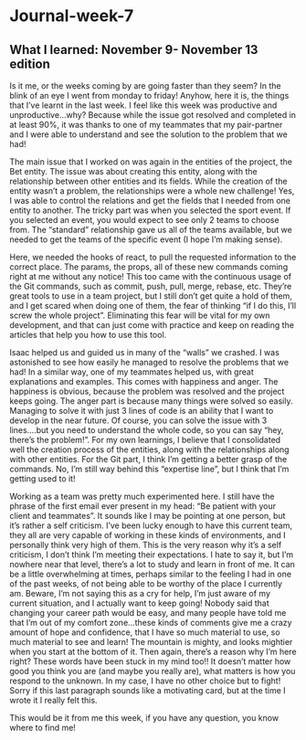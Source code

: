 # Journal-week-7

## What I learned: November 9- November 13 edition

Is it me, or the weeks coming by are going faster than they seem? In the blink of an eye I went from monday to friday! Anyhow, here it is, the things that I’ve learnt in the last week.
I feel like this week was productive and unproductive...why? Because while the issue got resolved and completed in at least 90%, it was thanks to one of my teammates that my pair-partner and I were able to understand and see the solution to the problem that we had!

The main issue that I worked on was again in the entities of the project, the Bet entity. The issue was about creating this entity, along with the relationship between other entities and its fields.
While the creation of the entity wasn’t a problem, the relationships were a whole new challenge! Yes, I was able to control the relations and get the fields that I needed from one entity to another. The tricky part was when you selected the sport event. If you selected an event, you would expect to see only 2 teams to choose from. The “standard” relationship gave us all of the teams available, but we needed to get the teams of the specific event (I hope I’m making sense). 

Here, we needed the hooks of react, to pull the requested information to the correct place. The params, the props, all of these new commands coming right at me without any notice!
This too came with the continuous usage of the Git commands, such as commit, push, pull, merge, rebase, etc. They’re great tools to use in a team project, but I still don’t get quite a hold of them, and I get scared when doing one of them, the fear of thinking “if I do this, I’ll screw the whole project”. Eliminating this fear will be vital for my own development, and that can just come with practice and keep on reading the articles that help you how to use this tool.

Isaac helped us and guided us in many of the “walls” we crashed. I was astonished to see how easily he managed to resolve the problems that we had! In a similar way, one of my teammates helped us, with great explanations and examples.
This comes with happiness and anger. The happiness is obvious, because the problem was resolved and the project keeps going. The anger part is because many things were solved so easily. Managing to solve it with just 3 lines of code is an ability that I want to develop in the near future. Of course, you can solve the issue with 3 lines….but you need to understand the whole code, so you can say “hey, there’s the problem!”. For my own learnings, I believe that I consolidated well the creation process of the entities, along with the relationships along with other entities. For the Git part, I think I’m getting a better grasp of the commands. No, I’m still way behind this “expertise line”, but I think that I’m getting used to it!

Working as a team was pretty much experimented here. I still have the phrase of the first email ever present in my head: “Be patient with your client and teammates”. It sounds like I may be pointing at one person, but it’s rather a self criticism. I’ve been lucky enough to have this current team, they all are very capable of working in these kinds of environments, and I personally think very high of them. This is the very reason why it’s a self criticism, I don’t think I’m meeting their expectations.
I hate to say it, but I’m nowhere near that level, there’s a lot to study and learn in front of me. It can be a little overwhelming at times, perhaps similar to the feeling I had in one of the past weeks, of not being able to be worthy of the place I currently am. Beware, I’m not saying this as a cry for help, I’m just aware of my current situation, and I actually want to keep going! Nobody said that changing your career path would be easy, and many people have told me that I’m out of my comfort zone...these kinds of comments give me a crazy amount of hope and confidence, that I have so much material to use, so much material to see and learn! The mountain is mighty, and looks mightier when you start at the bottom of it. Then again, there’s a reason why I’m here right? These words have been stuck in my mind too!! It doesn’t matter how good you think you are (and maybe you really are), what matters is how you respond to the unknown. In my case, I have no other choice but to fight! Sorry if this last paragraph sounds like a motivating card, but at the time I wrote it I really felt this.

This would be it from me this week, if you have any question, you know where to find me!
